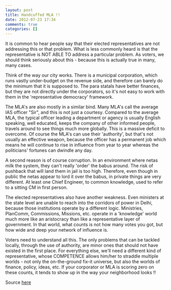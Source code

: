 ```yaml
---
layout: post
title: Handcuffed MLA !!
date: 2012-07-23 17:34
comments: true
categories: []
---
```

It is common to hear people say that their elected representatives are not addressing this or that problem. What is less commonly heard is that the representative is NOT ABLE TO address a particular problem. As voters, we should think seriously about this - because this is actually true in many, many cases.

Think of the way our city works. There is a municipal corporation, which runs vastly under-budget on the revenue side, and therefore can barely do the minimum that it is supposed to. The para statals have better finances, but they are not directly under the corporators, so it's not easy to work with them in the 'representative democracy' framework.

The MLA's are also mostly in a similar bind. Many MLA's call the average IAS officer "Sir", and this is not just a courtesy. Compared to the average MLA, the typical officer leading a department or agency is usually English speaking, well educated, keeps the company of other informed people, travels around to see things much more globally. This is a massive deficit to overcome. Of course the MLA's can use their 'authority', but that's not usually an effective weapon, because the officer has a permanent job which means he will continue to rise in influence from year to year whereas the politicians' fortunes can dwindle any day.

A second reason is of course corruption. In an environment where netas milk the system, they can't really 'order' the babus around. The risk of pushback that will land them in jail is too high. Therefore, even though in public the netas appear to lord it over the babus, in private things are very different. At least one Chief Engineer, to common knowledge, used to refer to a sitting CM in first person.

The elected representatives also have another weakness. Even ministers at the state level are unable to reach into the corridors of power in Delhi, because those institutions operate by a different logic. Ministries, PlanComm, Commissions, Missions, etc. operate in a 'knowledge' world much more like an aristocracy than like a representative layer of government. In that world, what counts is not how many votes you got, but how wide and deep your network of influence is.

Voters need to understand all this. The only problems that can be tackled locally, through the use of authority, are minor ones that should not have existed in the first place. For everything else, we'll need a different kind of representative, whose COMPETENCE allows him/her to straddle multiple worlds - not only the on-the-ground fix-it universe, but also the worlds of finance, policy, ideas, etc. If your corporator or MLA is scoring zero on these counts, it tends to show up in the way your neighborhood looks !!

Source <a href="https://www.facebook.com/ashwin.mahesh/posts/3992179958573" target="_blank">here</a>

